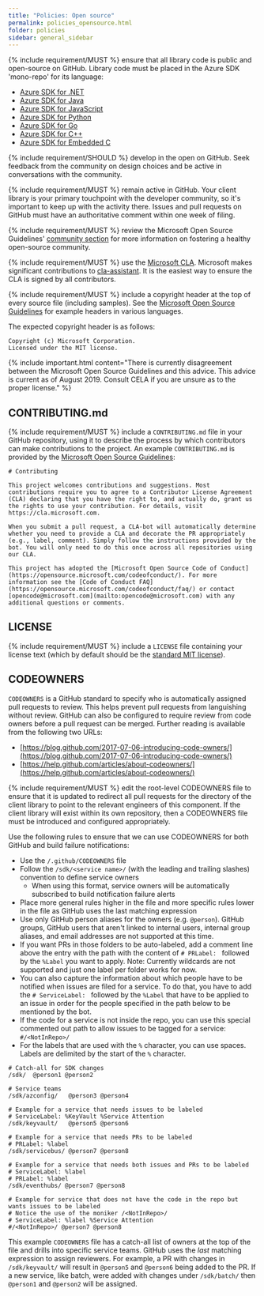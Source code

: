 ```yaml
---
title: "Policies: Open source"
permalink: policies_opensource.html
folder: policies
sidebar: general_sidebar
---
```


{% include requirement/MUST %} ensure that all library code is public and open-source on GitHub. Library code must be placed in the Azure SDK 'mono-repo' for its language:

* [Azure SDK for .NET](https://github.com/Azure/azure-sdk-for-net)
* [Azure SDK for Java](https://github.com/Azure/azure-sdk-for-java)
* [Azure SDK for JavaScript](https://github.com/Azure/azure-sdk-for-js)
* [Azure SDK for Python](https://github.com/Azure/azure-sdk-for-python)
* [Azure SDK for Go](https://github.com/Azure/azure-sdk-for-go)
* [Azure SDK for C++](https://github.com/Azure/azure-sdk-for-cpp)
* [Azure SDK for Embedded C](https://github.com/Azure/azure-sdk-for-c)

{% include requirement/SHOULD %} develop in the open on GitHub. Seek feedback from the community on design choices and be active in conversations with the community.

{% include requirement/MUST %} remain active in GitHub. Your client library is your primary touchpoint with the developer community, so it's important to keep up with the activity there. Issues and pull requests on GitHub must have an authoritative comment within one week of filing.

{% include requirement/MUST %} review the Microsoft Open Source Guidelines' [community section](https://docs.opensource.microsoft.com/releasing/foster-your-community.html) for more information on fostering a healthy open-source community.

{% include requirement/MUST %} use the [Microsoft CLA](https://cla.opensource.microsoft.com/). Microsoft makes significant contributions to [cla-assistant](https://cla-assistant.io/). It is the easiest way to ensure the CLA is signed by all contributors.

{% include requirement/MUST %} include a copyright header at the top of every source file (including samples). See the [Microsoft Open Source Guidelines](https://docs.opensource.microsoft.com/releasing/copyright-headers.html) for example headers in various languages.

The expected copyright header is as follows:

```fundamental
Copyright (c) Microsoft Corporation.
Licensed under the MIT license.
```

{% include important.html content="There is currently disagreement between the Microsoft Open Source Guidelines and this advice.  This advice is current as of August 2019.  Consult CELA if you are unsure as to the proper license." %}

## CONTRIBUTING.md

{% include requirement/MUST %} include a `CONTRIBUTING.md` file in your GitHub repository, using it to describe the process by which contributors can make contributions to the project.  An example `CONTRIBUTING.md` is provided by the [Microsoft Open Source Guidelines](https://docs.opensource.microsoft.com/releasing/overview.html):

```
# Contributing

This project welcomes contributions and suggestions. Most contributions require you to agree to a Contributor License Agreement (CLA) declaring that you have the right to, and actually do, grant us the rights to use your contribution. For details, visit https://cla.microsoft.com.

When you submit a pull request, a CLA-bot will automatically determine whether you need to provide a CLA and decorate the PR appropriately (e.g., label, comment). Simply follow the instructions provided by the bot. You will only need to do this once across all repositories using our CLA.

This project has adopted the [Microsoft Open Source Code of Conduct](https://opensource.microsoft.com/codeofconduct/). For more information see the [Code of Conduct FAQ](https://opensource.microsoft.com/codeofconduct/faq/) or contact [opencode@microsoft.com](mailto:opencode@microsoft.com) with any additional questions or comments.
```

## LICENSE

{% include requirement/MUST %} include a `LICENSE` file containing your license text (which by default should be the [standard MIT license](https://docs.opensource.microsoft.com/releasing/overview.html#license-files)).

## CODEOWNERS

`CODEOWNERS` is a GitHub standard to specify who is automatically assigned pull requests to review. This helps prevent pull requests from languishing without review. GitHub can also be configured to require review from code owners before a pull request can be merged. Further reading is available from the following two URLs:

- [https://blog.github.com/2017-07-06-introducing-code-owners/](https://blog.github.com/2017-07-06-introducing-code-owners/)
- [https://help.github.com/articles/about-codeowners/](https://help.github.com/articles/about-codeowners/)

{% include requirement/MUST %} edit the root-level CODEOWNERS file to ensure that it is updated to redirect all pull requests for the directory of the client library to point to the relevant engineers of this component. If the client library will exist within its own repository, then a CODEOWNERS file must be introduced and configured appropriately.

Use the following rules to ensure that we can use CODEOWNERS for both GitHub and build failure notifications:

* Use the `/.github/CODEOWNERS` file
* Follow the `/sdk/<service name>/` (with the leading and trailing slashes) convention to define service owners
  * When using this format, service owners will be automatically subscribed to build notification failure alerts
* Place more general rules higher in the file and more specific rules lower in the file as GitHub uses the last matching expression
* Use only GitHub person aliases for the owners (e.g. `@person`). GitHub groups, GitHub users that aren't linked to internal users, internal group aliases, and email addresses are not supported at this time.
* If you want PRs in those folders to be auto-labeled, add a comment line above the entry with the path with the content of `# PRLabel: ` followed by the `%Label` you want to apply. Note: Currently wildcards are not supported and just one label per folder works for now.
* You can also capture the information about which people have to be notified when issues are filed for a service. To do that, you have to add the `# ServiceLabel: ` followed by the `%Label` that have to be applied to an issue in order for the people specified in the path below to be mentioned by the bot.
* If the code for a service is not inside the repo, you can use this special commented out path to allow issues to be tagged for a service: `#/<NotInRepo>/`
* For the labels that are used with the `%` character, you can use spaces. Labels are delimited by the start of the `%` character.

```gitignore
# Catch-all for SDK changes
/sdk/  @person1 @person2

# Service teams
/sdk/azconfig/   @person3 @person4

# Example for a service that needs issues to be labeled
# ServiceLabel: %KeyVault %Service Attention
/sdk/keyvault/   @person5 @person6

# Example for a service that needs PRs to be labeled
# PRLabel: %label
/sdk/servicebus/ @person7 @person8

# Example for a service that needs both issues and PRs to be labeled
# ServiceLabel: %label
# PRLabel: %label
/sdk/eventhubs/ @person7 @person8

# Example for service that does not have the code in the repo but wants issues to be labeled
# Notice the use of the moniker /<NotInRepo>/
# ServiceLabel: %label %Service Attention
#/<NotInRepo>/ @person7 @person8

```

This example `CODEOWNERS` file has a catch-all list of owners at the top of the file and drills into specific service teams. GitHub uses the *last* matching expression to assign reviewers. For example, a PR with changes in `/sdk/keyvault/` will result in `@person5` and `@person6` being added to the PR. If a new service, like batch, were added with changes under `/sdk/batch/` then `@person1` and `@person2` will be assigned.
